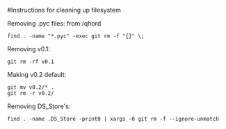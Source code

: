 #Instructions for cleaning up filesystem

Removing .pyc files:
from /qhord
```
find . -name "*.pyc" -exec git rm -f "{}" \;
```
Removing v0.1:
```
git rm -rf v0.1
```

Making v0.2 default:
```
git mv v0.2/* .
git rm -r v0.2/
```

Removing DS_Store's:
```
find . -name .DS_Store -print0 | xargs -0 git rm -f --ignore-unmatch
```
